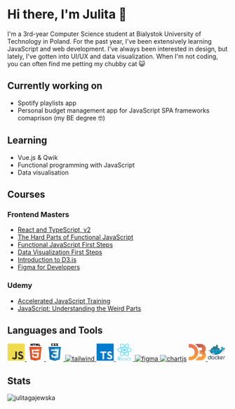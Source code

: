 <h1>Hi there, I'm Julita 👋 </h1>
<!-- Introduction -->
I'm a 3rd-year Computer Science student at Bialystok University of Technology in Poland. For the past year, I've been extensively learning JavaScript and web development. I've always been interested in design, but lately, I've gotten into UI/UX and data visualization. When I'm not coding, you can often find me petting my chubby cat 😺 </br>

<!-- Currently working on -->
<h2 align="left">Currently working on</h2>
<ul>
  <li> Spotify playlists app </li>
  <li> Personal budget management app for JavaScript SPA frameworks comaprison (my BE degree 🤓) </li>
</ul>

<!-- Currently learning -->
<h2 align="left">Learning</h2>
<ul>
  <li> Vue.js & Qwik </li>
  <li> Functional programming with JavaScript </li>
  <li> Data visualisation </li>
</ul>

<!-- Courses -->
<h2 align="left">Courses</h2>
<h3 align="left">Frontend Masters</h3>
<ul>
  <li> <a href="https://frontendmasters.com/courses/react-typescript-v2/"> React and TypeScript, v2 <a/> </li>
  <li> <a href="https://frontendmasters.com/courses/functional-js-fundamentals/"> The Hard Parts of Functional JavaScript <a/> </li>
  <li> <a href="https://frontendmasters.com/courses/functional-first-steps/"> Functional JavaScript First Steps <a/> </li>
  <li> <a href="https://frontendmasters.com/courses/data-visualization/"> Data Visualization First Steps <a/> </li>
  <li> <a href="https://frontendmasters.com/courses/d3/"> Introduction to D3.js <a/> </li>
  <li> <a href="https://frontendmasters.com/courses/figma/"> Figma for Developers <a/> </li>
</ul>

<h3 align="left">Udemy</h3>
<ul>
  <li> <a href="https://www.udemy.com/course/javascript-bootcamp-2016/"> Accelerated JavaScript Training <a/> </li>
  <li> <a href="https://www.udemy.com/course/understand-javascript/"> JavaScript: Understanding the Weird Parts <a/> </li>
</ul>

<!-- Technologies -->
<h2 align="left">Languages and Tools</h2>
<p align="left">
  <a href="https://developer.mozilla.org/en-US/docs/Web/JavaScript" target="_blank" rel="noreferrer"> <img src="https://raw.githubusercontent.com/devicons/devicon/master/icons/javascript/javascript-original.svg" alt="javascript" width="40" height="40"/> </a>
    <a href="https://www.w3.org/html/" target="_blank" rel="noreferrer"> <img src="https://raw.githubusercontent.com/devicons/devicon/master/icons/html5/html5-original-wordmark.svg" alt="html5" width="40" height="40"/> </a>
  <a href="https://www.w3schools.com/css/" target="_blank" rel="noreferrer"> <img src="https://raw.githubusercontent.com/devicons/devicon/master/icons/css3/css3-original-wordmark.svg" alt="css3" width="40" height="40"/> </a>
  <a href="https://tailwindcss.com/" target="_blank" rel="noreferrer"> <img src="https://www.vectorlogo.zone/logos/tailwindcss/tailwindcss-icon.svg" alt="tailwind" width="40" height="40"/> </a>
  <a href="https://www.typescriptlang.org/" target="_blank" rel="noreferrer"> <img src="https://raw.githubusercontent.com/devicons/devicon/master/icons/typescript/typescript-original.svg" alt="typescript" width="40" height="40"/> </a>
  <a href="https://reactjs.org/" target="_blank" rel="noreferrer"> <img src="https://raw.githubusercontent.com/devicons/devicon/master/icons/react/react-original-wordmark.svg" alt="react" width="40" height="40"/> </a>
  <a href="https://www.figma.com/" target="_blank" rel="noreferrer"> <img src="https://www.vectorlogo.zone/logos/figma/figma-icon.svg" alt="figma" width="40" height="40"/> </a>
  <a href="https://www.chartjs.org" target="_blank" rel="noreferrer"> <img src="https://www.chartjs.org/media/logo-title.svg" alt="chartjs" width="40" height="40"/></a>
  <a href="https://d3js.org/" target="_blank" rel="noreferrer"> <img src="https://raw.githubusercontent.com/devicons/devicon/master/icons/d3js/d3js-original.svg" alt="d3js" width="40" height="40"/> </a>
  <a href="https://www.docker.com/" target="_blank" rel="noreferrer"> <img src="https://raw.githubusercontent.com/devicons/devicon/master/icons/docker/docker-original-wordmark.svg" alt="docker" width="40" height="40"/> </a>
</p>

 
<!-- Stats -->
<h2 align="left">Stats</h2>
<section><img align="left" src="https://github-readme-stats.vercel.app/api/top-langs?username=julitagajewska&show_icons=true&theme=onedark&locale=en&layout=compact" alt="julitagajewska" /></section>
